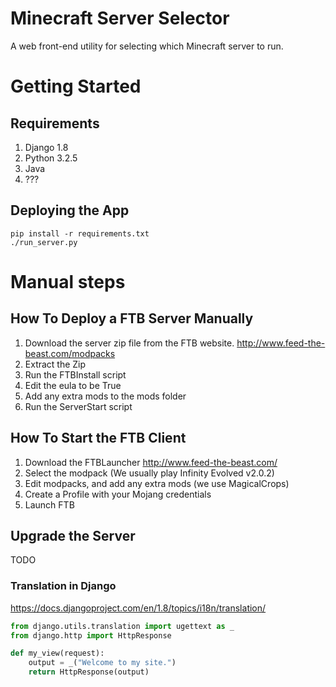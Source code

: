 # Minecraft Server Selector
A web front-end utility for selecting which Minecraft server to run.

# Getting Started

## Requirements
 1. Django 1.8
 2. Python 3.2.5
 3. Java
 4. ???
 
## Deploying the App

    pip install -r requirements.txt
    ./run_server.py


# Manual steps

## How To Deploy a FTB Server Manually

1. Download the server zip file from the FTB website. http://www.feed-the-beast.com/modpacks
2. Extract the Zip
3. Run the FTBInstall script
4. Edit the eula to be True
5. Add any extra mods to the mods folder
6. Run the ServerStart script

## How To Start the FTB Client

1. Download the FTBLauncher http://www.feed-the-beast.com/
2. Select the modpack (We usually play Infinity Evolved v2.0.2)
3. Edit modpacks, and add any extra mods (we use MagicalCrops)
4. Create a Profile with your Mojang credentials
5. Launch FTB

## Upgrade the Server

TODO

### Translation in Django

https://docs.djangoproject.com/en/1.8/topics/i18n/translation/

```python
from django.utils.translation import ugettext as _
from django.http import HttpResponse

def my_view(request):
    output = _("Welcome to my site.")
    return HttpResponse(output)
```